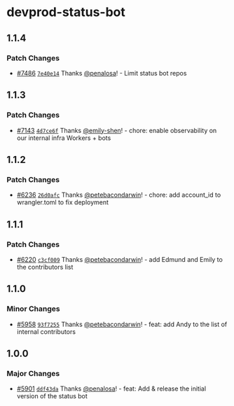 # devprod-status-bot

## 1.1.4

### Patch Changes

- [#7486](https://github.com/cloudflare/workers-sdk/pull/7486) [`7e40e14`](https://github.com/cloudflare/workers-sdk/commit/7e40e145a8c3642c493a2f082eb32a1231c62ff8) Thanks [@penalosa](https://github.com/penalosa)! - Limit status bot repos

## 1.1.3

### Patch Changes

- [#7143](https://github.com/cloudflare/workers-sdk/pull/7143) [`4d7ce6f`](https://github.com/cloudflare/workers-sdk/commit/4d7ce6fd9fc80a0920a97dae14726c79012337b1) Thanks [@emily-shen](https://github.com/emily-shen)! - chore: enable observability on our internal infra Workers + bots

## 1.1.2

### Patch Changes

- [#6236](https://github.com/cloudflare/workers-sdk/pull/6236) [`26d0afc`](https://github.com/cloudflare/workers-sdk/commit/26d0afca80b2baf8ef79b1f4330e606b7d692adc) Thanks [@petebacondarwin](https://github.com/petebacondarwin)! - chore: add account_id to wrangler.toml to fix deployment

## 1.1.1

### Patch Changes

- [#6220](https://github.com/cloudflare/workers-sdk/pull/6220) [`c3cf009`](https://github.com/cloudflare/workers-sdk/commit/c3cf00984c16d3e865059fbd0f05fff28d8668cc) Thanks [@petebacondarwin](https://github.com/petebacondarwin)! - add Edmund and Emily to the contributors list

## 1.1.0

### Minor Changes

- [#5958](https://github.com/cloudflare/workers-sdk/pull/5958) [`93f7255`](https://github.com/cloudflare/workers-sdk/commit/93f725588a96a8baee408b273a57eb2dba9280d9) Thanks [@petebacondarwin](https://github.com/petebacondarwin)! - feat: add Andy to the list of internal contributors

## 1.0.0

### Major Changes

- [#5901](https://github.com/cloudflare/workers-sdk/pull/5901) [`ddf43da`](https://github.com/cloudflare/workers-sdk/commit/ddf43da91e4ec46249e38ccbb9498bb22085ebe1) Thanks [@penalosa](https://github.com/penalosa)! - feat: Add & release the initial version of the status bot
